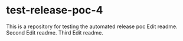 # test-release-poc-4

This is a repository for testing the automated release poc
Edit readme.
Second Edit readme.
Third Edit readme.
